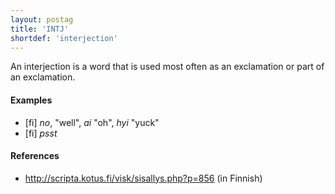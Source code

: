 ```yaml
---
layout: postag
title: 'INTJ'
shortdef: 'interjection'
---
```


An interjection is a word that is used most often as an exclamation or
part of an exclamation.

#### Examples

* [fi] _no_, "well", _ai_ "oh", _hyi_ "yuck"
* [fi] _psst_

#### References

* <http://scripta.kotus.fi/visk/sisallys.php?p=856> (in Finnish)
